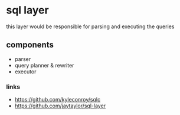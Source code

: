 # sql layer

this layer would be responsible for parsing and executing the queries


## components
- parser
- query planner & rewriter
- executor

### links
- https://github.com/kyleconroy/sqlc
- https://github.com/jaytaylor/sql-layer

